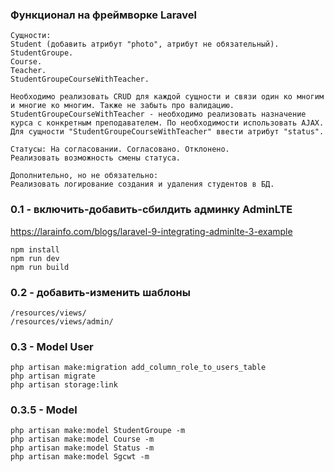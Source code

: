 ### Функционал на фреймворке Laravel
```
Сущности:
Student (добавить атрибут "photo", атрибут не обязательный).
StudentGroupe.
Course.
Teacher.
StudentGroupeCourseWithTeacher.

Необходимо реализовать CRUD для каждой сущности и связи один ко многим и многие ко многим. Также не забыть про валидацию.
StudentGroupeCourseWithTeacher - необходимо реализовать назначение курса с конкретным преподавателем. По необходимости использовать AJAX.
Для сущности "StudentGroupeCourseWithTeacher" ввести атрибут "status".
 
Статусы: На согласовании. Согласовано. Отклонено.
Реализовать возможность смены статуса.

Дополнительно, но не обязательно:
Реализовать логирование создания и удаления студентов в БД.
```

### 0.1 - включить-добавить-сбилдить админку AdminLTE
https://larainfo.com/blogs/laravel-9-integrating-adminlte-3-example
```
npm install 
npm run dev
npm run build
```

### 0.2 - добавить-изменить шаблоны
```
/resources/views/
/resources/views/admin/
```

### 0.3 - Model User
```
php artisan make:migration add_column_role_to_users_table
php artisan migrate
php artisan storage:link
```
### 0.3.5 - Model
```
php artisan make:model StudentGroupe -m
php artisan make:model Course -m
php artisan make:model Status -m
php artisan make:model Sgcwt -m
```
